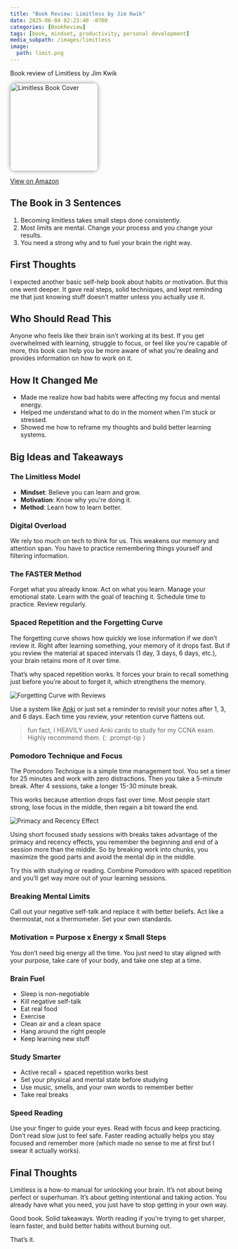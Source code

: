 ```yaml
---
title: "Book Review: Limitless by Jim Kwik"
date: 2025-06-04 02:23:40 -0700
categories: [BookReview]
tags: [book, mindset, productivity, personal development]
media_subpath: /images/limitless
image: 
  path: limit.png
---
```

Book review of Limitless by Jim Kwik

<img src="https://m.media-amazon.com/images/I/719Zyb7GjPL._AC_UF1000,1000_QL80_.jpg"
     alt="Limitless Book Cover"
     style="width: 200px; border-radius: 12px; box-shadow: 0 0 10px rgba(0,0,0,0.4);" />

<p style="margin-top: 0.5rem;">
   <a href="https://www.amazon.com/Limitless-Revised-Upgrade-Anything-Exceptional/dp/1401968716" target="_blank" rel="noopener noreferrer">
    View on Amazon
  </a>
</p>



## The Book in 3 Sentences

1. Becoming limitless takes small steps done consistently.
2. Most limits are mental. Change your process and you change your results.
3. You need a strong why and to fuel your brain the right way.

## First Thoughts

I expected another basic self-help book about habits or motivation. But this one went deeper. It gave real steps, solid techniques, and kept reminding me that just knowing stuff doesn’t matter unless you actually use it.

## Who Should Read This

Anyone who feels like their brain isn’t working at its best. If you get overwhelmed with learning, struggle to focus, or feel like you're capable of more, this book can help you be more aware of what you're dealing and provides information on how to work on it. 

## How It Changed Me

* Made me realize how bad habits were affecting my focus and mental energy.
* Helped me understand what to do in the moment when I'm stuck or stressed.
* Showed me how to reframe my thoughts and build better learning systems.


## Big Ideas and Takeaways

### The Limitless Model

* **Mindset**: Believe you can learn and grow.
* **Motivation**: Know why you're doing it.
* **Method**: Learn how to learn better.

### Digital Overload

We rely too much on tech to think for us. This weakens our memory and attention span. You have to practice remembering things yourself and filtering information.

### The FASTER Method

Forget what you already know. Act on what you learn. Manage your emotional state. Learn with the goal of teaching it. Schedule time to practice. Review regularly.

### Spaced Repetition and the Forgetting Curve

The forgetting curve shows how quickly we lose information if we don’t review it. Right after learning something, your memory of it drops fast. But if you review the material at spaced intervals (1 day, 3 days, 6 days, etc.), your brain retains more of it over time.

That’s why spaced repetition works. It forces your brain to recall something just before you’re about to forget it, which strengthens the memory.

![Forgetting Curve with Reviews](forget.webp)

Use a system like [Anki](https://apps.ankiweb.net/) or just set a reminder to revisit your notes after 1, 3, and 6 days. Each time you review, your retention curve flattens out. 
> fun fact, I HEAVILY used Anki cards to study for my CCNA exam. Highly recommend them.
{: .prompt-tip } 

### Pomodoro Technique and Focus

The Pomodoro Technique is a simple time management tool. You set a timer for 25 minutes and work with zero distractions. Then you take a 5-minute break. After 4 sessions, take a longer 15-30 minute break.

This works because attention drops fast over time. Most people start strong, lose focus in the middle, then regain a bit toward the end.

![Primacy and Recency Effect](curve.webp)

Using short focused study sessions with breaks takes advantage of the primacy and recency effects, you remember the beginning and end of a session more than the middle. So by breaking work into chunks, you maximize the good parts and avoid the mental dip in the middle.

Try this with studying or reading. Combine Pomodoro with spaced repetition and you’ll get way more out of your learning sessions.

### Breaking Mental Limits

Call out your negative self-talk and replace it with better beliefs. Act like a thermostat, not a thermometer. Set your own standards.

### Motivation = Purpose x Energy x Small Steps

You don’t need big energy all the time. You just need to stay aligned with your purpose, take care of your body, and take one step at a time.

### Brain Fuel

* Sleep is non-negotiable
* Kill negative self-talk
* Eat real food
* Exercise
* Clean air and a clean space
* Hang around the right people
* Keep learning new stuff

### Study Smarter

* Active recall + spaced repetition works best
* Set your physical and mental state before studying
* Use music, smells, and your own words to remember better
* Take real breaks

### Speed Reading

Use your finger to guide your eyes. Read with focus and keep practicing. Don’t read slow just to feel safe. Faster reading actually helps you stay focused and remember more (which made no sense to me at first but I swear it actually works).

## Final Thoughts

Limitless is a how-to manual for unlocking your brain. It’s not about being perfect or superhuman. It’s about getting intentional and taking action. You already have what you need, you just have to stop getting in your own way.

Good book. Solid takeaways. Worth reading if you're trying to get sharper, learn faster, and build better habits without burning out.

That’s it.
